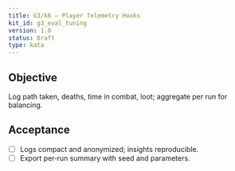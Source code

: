 ```yaml
---
title: G3/k6 — Player Telemetry Hooks
kit_id: g3_eval_tuning
version: 1.0
status: Draft
type: kata
---
```

## Objective
Log path taken, deaths, time in combat, loot; aggregate per run for balancing.
## Acceptance
- [ ] Logs compact and anonymized; insights reproducible.  
- [ ] Export per‑run summary with seed and parameters.